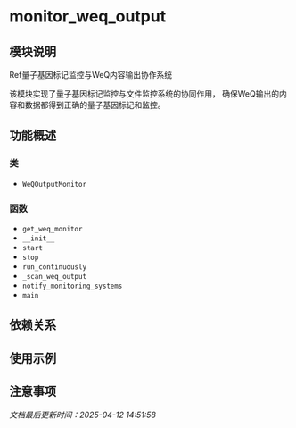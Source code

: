 # monitor_weq_output

## 模块说明
Ref量子基因标记监控与WeQ内容输出协作系统

该模块实现了量子基因标记监控与文件监控系统的协同作用，
确保WeQ输出的内容和数据都得到正确的量子基因标记和监控。

## 功能概述

### 类

- `WeQOutputMonitor`

### 函数

- `get_weq_monitor`
- `__init__`
- `start`
- `stop`
- `run_continuously`
- `_scan_weq_output`
- `notify_monitoring_systems`
- `main`

## 依赖关系

## 使用示例

## 注意事项

*文档最后更新时间：2025-04-12 14:51:58*